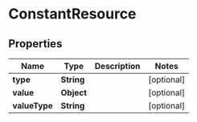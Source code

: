 
# ConstantResource

## Properties
Name | Type | Description | Notes
------------ | ------------- | ------------- | -------------
**type** | **String** |  |  [optional]
**value** | **Object** |  |  [optional]
**valueType** | **String** |  |  [optional]



